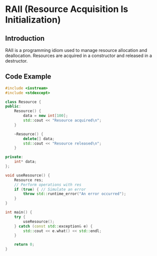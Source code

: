 # RAII (Resource Acquisition Is Initialization)

## Introduction
RAII is a programming idiom used to manage resource allocation and deallocation. Resources are acquired in a constructor and released in a destructor.

## Code Example
```cpp
#include <iostream>
#include <stdexcept>

class Resource {
public:
    Resource() {
        data = new int[100];
        std::cout << "Resource acquired\n";
    }

    ~Resource() {
        delete[] data;
        std::cout << "Resource released\n";
    }

private:
    int* data;
};

void useResource() {
    Resource res;
    // Perform operations with res
    if (true) { // Simulate an error
        throw std::runtime_error("An error occurred");
    }
}

int main() {
    try {
        useResource();
    } catch (const std::exception& e) {
        std::cout << e.what() << std::endl;
    }

    return 0;
}
```
